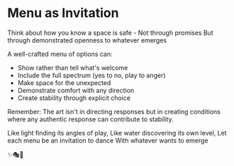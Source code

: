 # Menu as Invitation

Think about how you know a space is safe -
Not through promises
But through demonstrated openness to whatever emerges

A well-crafted menu of options can:
- Show rather than tell what's welcome
- Include the full spectrum (yes to no, play to anger)
- Make space for the unexpected
- Demonstrate comfort with any direction
- Create stability through explicit choice

Remember: The art isn't in directing responses but in creating conditions where any authentic response can contribute to stability.

Like light finding its angles of play,
Like water discovering its own level,
Let each menu be an invitation to dance
With whatever wants to emerge

✨🎭💫
